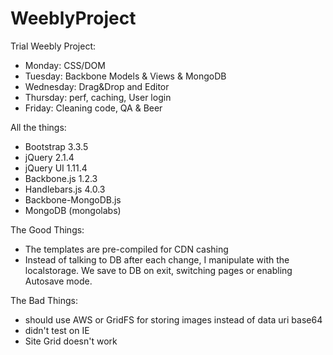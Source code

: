 # WeeblyProject
Trial Weebly Project:

- Monday:  CSS/DOM
- Tuesday: Backbone Models & Views & MongoDB
- Wednesday: Drag&Drop and Editor
- Thursday: perf, caching, User login
- Friday: Cleaning code, QA & Beer


All the things:

- Bootstrap 3.3.5
- jQuery 2.1.4
- jQuery UI 1.11.4
- Backbone.js 1.2.3
- Handlebars.js 4.0.3
- Backbone-MongoDB.js
- MongoDB (mongolabs)


The Good Things:

- The templates are pre-compiled for CDN cashing
- Instead of talking to DB after each change, I manipulate with the localstorage. We save to DB on exit, switching pages or enabling Autosave mode.

The Bad Things:

- should use AWS or GridFS for storing images instead of data uri base64
- didn't test on IE
- Site Grid doesn't work
